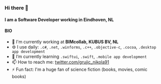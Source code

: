 ### Hi there 👋

#### I am a Software Developer working in Eindhoven, NL

#### BIO

- 🏢 I'm currently working at **BIMcollab, KUBUS BV, NL**
- ⚙️ I use daily: `.c#`, `.net`, `.winforms`, `.c++`, `.objective-c`, `.cocoa`, `.desktop app development`
- 🌱 I’m currently learning `.swiftui`, `.swift`, `.mobile app development`
- 📫 How to reach me: [twitter.com/grujic_nikola91](https://twitter.com/grujic_nikola91)
- ⚡ Fun fact: I'm a huge fan of science fiction (books, movies, comic books)

<!--
**NikolaGrujic91/NikolaGrujic91** is a ✨ _special_ ✨ repository because its `README.md` (this file) appears on your GitHub profile.

Here are some ideas to get you started:

- 🔭 I’m currently working on ...
- 🌱 I’m currently learning ...
- 👯 I’m looking to collaborate on ...
- 🤔 I’m looking for help with ...
- 💬 Ask me about ...
- 📫 How to reach me: ...
- 😄 Pronouns: ...
- ⚡ Fun fact: ...
-->
